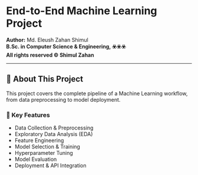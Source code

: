 # End-to-End Machine Learning Project

**Author:** Md. Eleush Zahan Shimul  
**B.Sc. in Computer Science & Engineering, ☣️☣️☣️**  
**All rights reserved © Shimul Zahan**  

---

## 🚀 About This Project  
This project covers the complete pipeline of a Machine Learning workflow, from data preprocessing to model deployment.  

### 📌 Key Features  
- Data Collection & Preprocessing  
- Exploratory Data Analysis (EDA)  
- Feature Engineering  
- Model Selection & Training  
- Hyperparameter Tuning  
- Model Evaluation  
- Deployment & API Integration  
